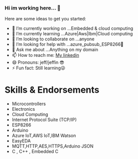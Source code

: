 ### Hi im working here... 👋


Here are some ideas to get you started:

- 🔭 I’m currently working on ...Embedded & cloud computing
- 🌱 I’m currently learning ...Azure|Aws|Ibm|Cloud computing
- 👯 I’m looking to collaborate on ...anyone
- 🤔 I’m looking for help with ...azure_pubsub_ESP8266😤
- 💬 Ask me about ...Anything on my domain
- 📫 How to reach me: [My linkedin](linkedin.com/in/jeffin-mathew-28j)
- 😄 Pronouns: jeff/jeffin 😎 
- ⚡ Fun fact: Still learning😜

# Skills & Endorsements

* Microcontrollers
* Electronics
* Cloud Computing
* Internet Protocol Suite (TCP/IP)
* ESP8266
* Arduino
* Azure IoT,AWS IoT,IBM Watson
* EasyEDA
* MQTT,HTTP,AES,HTTPS,Arduino JSON
* C , C++ , Embedded C
